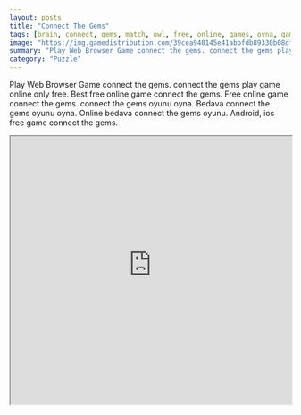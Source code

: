 ```yaml
---
layout: posts
title: "Connect The Gems"
tags: [brain, connect, gems, match, owl, free, online, games, oyna, game, free, games, play, play, games]
image: "https://img.gamedistribution.com/39cea940145e41abbfdb89330b08df53-1280x550.jpeg"
summary: "Play Web Browser Game connect the gems. connect the gems play game online only free. Best free online game connect the gems. Free online game connect the gems. connect the gems oyunu oyna. Bedava connect the gems oyunu oyna. Online bedava connect the gems oyunu. Android, ios free game connect the gems."
category: "Puzzle"
---
```


Play Web Browser Game connect the gems. connect the gems play game online only free. Best free online game connect the gems. Free online game connect the gems. connect the gems oyunu oyna. Bedava connect the gems oyunu oyna. Online bedava connect the gems oyunu. Android, ios free game connect the gems.

<iframe width="100%" height="480px;" src="https://html5.gamedistribution.com/39cea940145e41abbfdb89330b08df53/"></iframe>